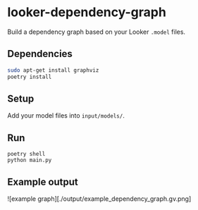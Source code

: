 # looker-dependency-graph
Build a dependency graph based on your Looker `.model` files.

## Dependencies
```bash
sudo apt-get install graphviz
poetry install
```

## Setup
Add your model files into `input/models/`.

## Run
```
poetry shell
python main.py
```

## Example output

![example graph][./output/example_dependency_graph.gv.png]